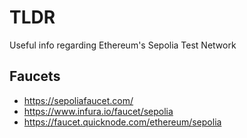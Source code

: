 # TLDR

Useful info regarding Ethereum's Sepolia Test Network

## Faucets

- https://sepoliafaucet.com/
- https://www.infura.io/faucet/sepolia
- https://faucet.quicknode.com/ethereum/sepolia
